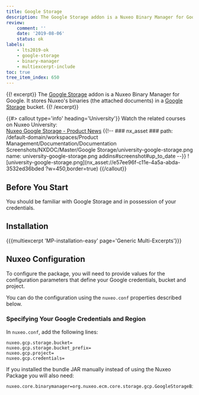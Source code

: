 ```yaml
---
title: Google Storage
description: The Google Storage addon is a Nuxeo Binary Manager for Google. It stores Nuxeo's binaries (the attached documents) in a Google bucket.
review:
    comment: ''
    date: '2019-08-06'
    status: ok
labels:
    - lts2019-ok
    - google-storage
    - binary-manager
    - multiexcerpt-include
toc: true
tree_item_index: 650
---
```


{{! excerpt}}
The [Google Storage](https://connect.nuxeo.com/nuxeo/site/marketplace/package/google-storage) addon is a Nuxeo Binary Manager for Google. It stores Nuxeo's binaries (the attached documents) in a [Google Storage](https://cloud.google.com/storage/) bucket.
{{! /excerpt}}

{{#> callout type='info' heading='University'}}
Watch the related courses on Nuxeo University:</br>
[Nuxeo Google Storage - Product News](https://university.nuxeo.com/learn/course/external/view/elearning/202/NuxeoGoogleStorage)
{{!--     ### nx_asset ###
    path: /default-domain/workspaces/Product Management/Documentation/Documentation Screenshots/NXDOC/Master/Google Storage/university-google-storage.png
    name: university-google-storage.png
    addins#screenshot#up_to_date
--}}
![university-google-storage.png](nx_asset://e57ee96f-c11e-4a5a-abda-3532ed36bded ?w=450,border=true)
{{/callout}}

## Before You Start

You should be familiar with Google Storage and in possession of your credentials.

## Installation

{{{multiexcerpt 'MP-installation-easy' page='Generic Multi-Excerpts'}}}

## Nuxeo Configuration

To configure the package, you will need to provide values for the configuration parameters that define your Google credentials, bucket and project.

You can do the configuration using the `nuxeo.conf` properties described below.

### Specifying Your Google Credentials and Region

In `nuxeo.conf`, add the following lines:

```
nuxeo.gcp.storage.bucket=
nuxeo.gcp.storage.bucket_prefix=
nuxeo.gcp.project=
nuxeo.gcp.credentials=
```

If you installed the bundle JAR manually instead of using the Nuxeo Package you will also need:

```
nuxeo.core.binarymanager=org.nuxeo.ecm.core.storage.gcp.GoogleStorageBinaryManager
```
